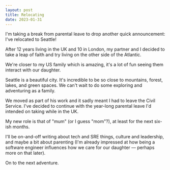 ```yaml
---
layout: post
title: Relocating
date: 2023-01-31
---
```


I'm taking a break from parental leave to drop another quick announcement: I've relocated to Seattle!

After 12 years living in the UK and 10 in London, my partner and I decided to take a leap of faith and try living on the other side of the Atlantic.

We're closer to my US family which is amazing, it's a lot of fun seeing them interact with our daughter.

Seattle is a beautiful city. It's incredible to be so close to mountains, forest, lakes, and green spaces. We can't wait to do some exploring and adventuring as a family.

We moved as part of his work and it sadly meant I had to leave the Civil Service. I've decided to continue with the year-long parental leave I'd intended on taking while in the UK. 

My new role is that of "mum" (or I guess "mom"?), at least for the next six-ish months.

I'll be on-and-off writing about tech and SRE things, culture and leadership, and maybe a bit about parenting (I'm already impressed at how being a software engineer influences how we care for our daughter –– perhaps more on that later).

On to the next adventure.